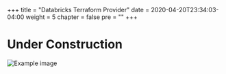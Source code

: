 +++
title = "Databricks Terraform Provider"
date = 2020-04-20T23:34:03-04:00
weight = 5
chapter = false
pre = ""
+++

# Under Construction

![Example image](https://media.giphy.com/media/l0HlHJGHe3yAMhdQY/giphy.gif)

